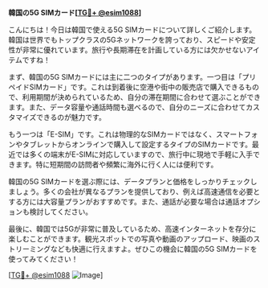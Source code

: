 **韓国の5G SIMカード[[TG💪+ @esim1088](https://t.me/s/esim1088)]**

こんにちは！今日は韓国で使える5G SIMカードについて詳しくご紹介します。韓国は世界でもトップクラスの5Gネットワークを誇っており、スピードや安定性が非常に優れています。旅行や長期滞在を計画している方には欠かせないアイテムですね！

まず、韓国の5G SIMカードには主に二つのタイプがあります。一つ目は「プリペイドSIMカード」です。これは到着後に空港や街中の販売店で購入できるもので、利用期間が決められているため、自分の滞在期間に合わせて選ぶことができます。また、データ容量や通話時間も選べるので、自分のニーズに合わせてカスタマイズできるのが魅力です。

もう一つは「E-SIM」です。これは物理的なSIMカードではなく、スマートフォンやタブレットからオンラインで購入して設定するタイプのSIMカードです。最近では多くの端末がE-SIMに対応していますので、旅行中に現地で手軽に入手できます。特に短期間の訪問者や頻繁に海外に行く人には便利です。

韓国の5G SIMカードを選ぶ際には、データプランと価格をしっかりチェックしましょう。多くの会社が異なるプランを提供しており、例えば高速通信を必要とする方には大容量プランがおすすめです。また、通話が必要な場合は通話オプションも検討してください。

最後に、韓国では5Gが非常に普及しているため、高速インターネットを存分に楽しむことができます。観光スポットでの写真や動画のアップロード、映画のストリーミングなども快適に行えますよ。ぜひこの機会に韓国の5G SIMカードを使ってみてください！

[[TG💪+ @esim1088](https://t.me/s/esim1088) ![Image](https://i.postimg.cc/Y0z9fWf4/image.png)]